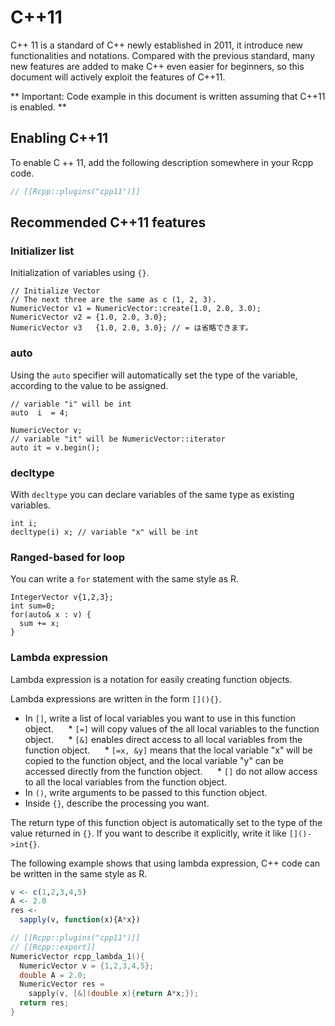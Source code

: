 # C++11

C++ 11 is a standard of C++ newly established in 2011, it introduce new functionalities and notations. Compared with the previous standard, many new features are added to make C++ even easier for beginners, so this document will actively exploit the features of C++11.

** Important: Code example in this document is written assuming that C++11 is enabled. **

## Enabling C++11


To enable C ++ 11, add the following description somewhere in your Rcpp code.

```cpp
// [[Rcpp::plugins("cpp11")]]
```

## Recommended C++11 features


### Initializer list

Initialization of variables using `{}`.

```
// Initialize Vector
// The next three are the same as c (1, 2, 3).
NumericVector v1 = NumericVector::create(1.0, 2.0, 3.0);
NumericVector v2 = {1.0, 2.0, 3.0};
NumericVector v3   {1.0, 2.0, 3.0}; // = は省略できます。
```


### auto

Using the `auto` specifier will automatically set the type of the variable, according to the value to be assigned.

```
// variable "i" will be int
auto  i  = 4;

NumericVector v;
// variable "it" will be NumericVector::iterator
auto it = v.begin();
```


### decltype

With `decltype` you can declare variables of the same type as existing variables.

```
int i;
decltype(i) x; // variable "x" will be int
```


### Ranged-based for loop

You can write a `for` statement with the same style as R.

```
IntegerVector v{1,2,3};
int sum=0;
for(auto& x : v) {
  sum += x;
}
```


### Lambda expression

Lambda expression is a notation for easily creating function objects.

Lambda expressions are written in the form `[](){}`.

  * In `[]`, write a list of local variables you want to use in this function object.
       * `[=]` will copy values of the all local variables to the function object.
       * `[&]` enables direct access to all local variables from the function object.
       * `[=x, &y]` means that the local variable "x" will be copied to the function object, and the local variable "y" can be accessed directly from the function object.
       * `[]` do not allow access to all the local variables from the function object.
  * In `()`, write arguments to be passed to this function object.
  * Inside `{}`, describe the processing you want.


The return type of this function object is automatically set to the type of the value returned in `{}`. If you want to describe it explicitly, write it like `[]()->int{}`.

The following example shows that using lambda expression, C++ code can be written in the same style as R.

``` R
v <- c(1,2,3,4,5)
A <- 2.0
res <-
  sapply(v, function(x){A*x})
```

``` cpp
// [[Rcpp::plugins("cpp11")]]
// [[Rcpp::export]]
NumericVector rcpp_lambda_1(){
  NumericVector v = {1,2,3,4,5};
  double A = 2.0;
  NumericVector res =
    sapply(v, [&](double x){return A*x;});
  return res;
}
```
